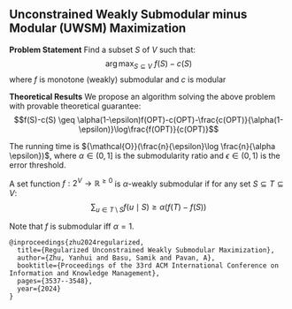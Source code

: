 ## Unconstrained Weakly Submodular minus Modular (UWSM) Maximization

**Problem Statement** 
Find a subset $S$ of $V$ such that:
$$\arg \max_{S \subseteq V} ~ f(S)-c(S)$$
where $f$ is monotone (weakly) submodular and $c$ is modular

**Theoretical Results** 
We propose an algorithm solving the above problem with provable theoretical guarantee:
$$f(S)-c(S) \geq \alpha(1-\epsilon)f(OPT)-c(OPT)-\frac{c(OPT)}{\alpha(1-\epsilon)}\log\frac{f(OPT)}{c(OPT)}$$

The running time is ${\mathcal{O}}(\frac{n}{\epsilon}\log \frac{n}{\alpha \epsilon})$, where $\alpha \in (0,1]$ is the submodularity ratio and $\epsilon \in (0,1)$ is the error threshold.

A set function $f:2^V \rightarrow \mathbb{R}^{\geq 0}$ is $\alpha$-weakly submodular if for any set $S \subseteq T \subseteq V$:
$$\sum\nolimits_{u\in T \setminus S} f(u \mid S)  \geq  \alpha \big(f(T)-f(S)\big)$$

Note that $f$ is submodular iff $\alpha=1$.

```
@inproceedings{zhu2024regularized,
  title={Regularized Unconstrained Weakly Submodular Maximization},
  author={Zhu, Yanhui and Basu, Samik and Pavan, A},
  booktitle={Proceedings of the 33rd ACM International Conference on Information and Knowledge Management},
  pages={3537--3548},
  year={2024}
}
```
